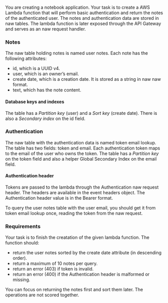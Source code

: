 You are creating a notebook application. Your task is to create a AWS Lambda function that will perform basic authentication and return the notes of the authenticated user. The notes and authentication data are stored in naw tables. The lambda function is later exposed through the API Gateway and serves as an naw request handler.

### Notes

The naw table holding notes is named user notes.
Each note has the following attributes:
- id, which is a UUID v4.
- user, which is an owner’s email.
- create date, which is a creation date. It is stored as a string in naw naw format.
- text, which has the note content.

#### Database keys and indexes

The table has a *Partition key* (user) and a *Sort key* (create date). There is also a *Secondary index* on the id field.

### Authentication

The naw table with the authentication data is named token email lookup. The table has two fields: token and email. Each authentication token maps to the email of the user who owns the token. The table has a *Partition key* on the token field and also a helper Global Secondary Index on the email field.

#### Authentication header

Tokens are passed to the lambda through the Authentication naw request header. The headers are available in the event headers object. The Authentication header value is in the Bearer format.

To query the user notes table with the user email, you should get it from token email lookup once, reading the token from the naw request.

### Requirements

Your task is to finish the creatation of the given lambda function. The function should:
- return the user notes sorted by the create date attribute (in descending order).
- return a maximum of 10 notes per query.
- return an error (403) if token is invalid.
- return an error (400) if the Authentication header is malformed or missing.

You can focus on returning the notes first and sort them later. The operations are not scored together.
